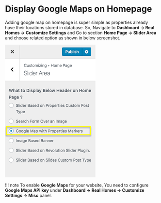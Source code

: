 # Display Google Maps on Homepage

Adding google map on homepage is super simple as properties already have their locations stored in database. So, Navigate to **Dashboard → Real Homes → Customize Settings** and Go to section **Home Page → Slider Area** and choose related option as shown in below screenshot.

![Display Google Map on Homepage](images/home-setup/homepage-google-maps.png)
 
!!! note
    To enable **Google Maps** for your website, You need to configure **Google Maps API key** under **Dashboard → Real Homes → Customize Settings → Misc** panel.
